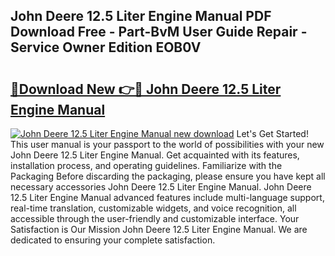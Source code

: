 ## John Deere 12.5 Liter Engine Manual PDF Download Free - Part-BvM User Guide Repair - Service Owner Edition EOB0V

# <h2><a href="http://bc92526.oget.top/?id=John+Deere+12.5+Liter+Engine+Manual">🔗Download New 👉🔴 John Deere 12.5 Liter Engine Manual</a></h2>

[![John Deere 12.5 Liter Engine Manual new download](https://i.imgur.com/5g1atiW.png)](http://bc92526.oget.top/?id=John+Deere+12.5+Liter+Engine+Manual)
Let's Get Started! This user manual is your passport to the world of possibilities with your new John Deere 12.5 Liter Engine Manual. Get acquainted with its features, installation process, and operating guidelines. Familiarize with the Packaging Before discarding the packaging, please ensure you have kept all necessary accessories John Deere 12.5 Liter Engine Manual. John Deere 12.5 Liter Engine Manual advanced features include multi-language support, real-time translation, customizable widgets, and voice recognition, all accessible through the user-friendly and customizable interface. Your Satisfaction is Our Mission John Deere 12.5 Liter Engine Manual. We are dedicated to ensuring your complete satisfaction.
